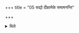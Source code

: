 +++
title = "05 सद्यो दीक्षामेके समामनन्ति"

+++

<details><summary>थिते</summary>

सद्यो दीक्षामेके समामनन्ति । अन्वहं दीक्षामेके ५
</details>
